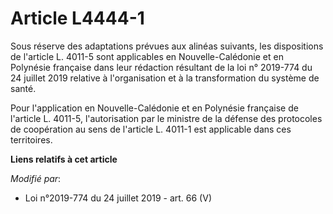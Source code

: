 # Article L4444-1

Sous réserve des adaptations prévues aux alinéas suivants, les dispositions de l'article L. 4011-5 sont applicables en
Nouvelle-Calédonie et en Polynésie française dans leur rédaction résultant de la loi n° 2019-774 du 24 juillet 2019 relative
à l'organisation et à la transformation du système de santé.

Pour l'application en Nouvelle-Calédonie et en Polynésie française de l'article L. 4011-5, l'autorisation par le ministre de
la défense des protocoles de coopération au sens de l'article L. 4011-1 est applicable dans ces territoires.

**Liens relatifs à cet article**

_Modifié par_:

  - Loi n°2019-774 du 24 juillet 2019 - art. 66 (V)
